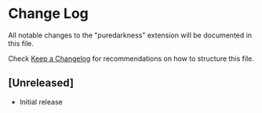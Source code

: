 # Change Log

All notable changes to the "puredarkness" extension will be documented in this file.

Check [Keep a Changelog](http://keepachangelog.com/) for recommendations on how to structure this file.

## [Unreleased]

- Initial release
